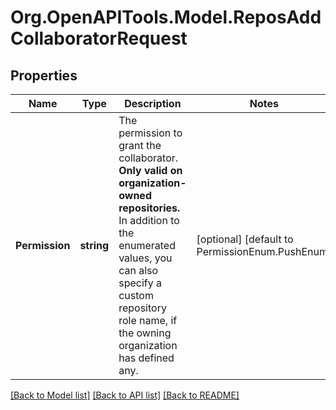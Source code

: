 # Org.OpenAPITools.Model.ReposAddCollaboratorRequest

## Properties

Name | Type | Description | Notes
------------ | ------------- | ------------- | -------------
**Permission** | **string** | The permission to grant the collaborator. **Only valid on organization-owned repositories.** In addition to the enumerated values, you can also specify a custom repository role name, if the owning organization has defined any. | [optional] [default to PermissionEnum.PushEnum]

[[Back to Model list]](../README.md#documentation-for-models) [[Back to API list]](../README.md#documentation-for-api-endpoints) [[Back to README]](../README.md)

